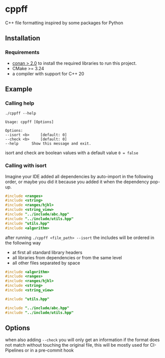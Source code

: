 # cppff
C++ file formatting inspired by some packages for Python

## Installation
### Requirements
- [conan > 2.0](https://docs.conan.io/2/tutorial.html) to install the required libraries to run this project.
- CMake >= 3.24
- a compiler with support for C++ 20

## Example
### Calling help
```shell
./cppff --help

Usage: cppff [Options]

Options:
--isort <b>     [default: 0]
--check <b>     [default: 0]
--help      Show this message and exit.
```
isort and check are boolean values with a default value `0 = false`

### Calling with isort
Imagine your IDE added all dependencies by auto-import in the following order,
or maybe you did it because you added it when the dependency pop-up. 
```c++
#include <ranges>
#include <string>
#include <ranges/hjkl>
#include <string_view>
#include "../include/abc.hpp"
#include "../include/utils.hpp"
#include "utils.hpp"
#include <algorithm>
```
after running `./cppff <file_path> --isort` the includes will be ordered in the following way
- at first all standard library headers
- all libraries from dependencies or from the same level
- all other files
separated by space
```c++
#include <algorithm>
#include <ranges>
#include <ranges/hjkl>
#include <string>
#include <string_view>

#include "utils.hpp"

#include "../include/abc.hpp"
#include "../include/utils.hpp"
```

## Options
when also adding `--check` you will only get an information if the format does not match without touching the original file,
this will be mostly used for CI-Pipelines or in a pre-commit hook
